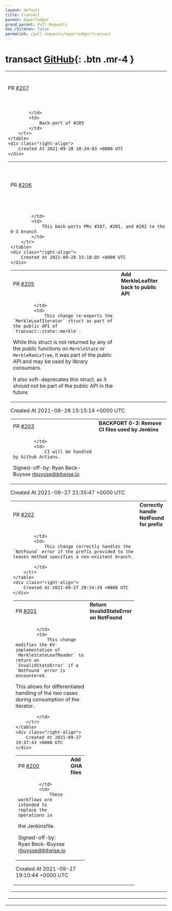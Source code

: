 ```yaml
---
layout: default
title: transact
parent: Hyperledger
grand_parent: Pull Requests
has_children: false
permalink: /pull-requests/hyperledger/transact
---
```


# transact <span class="fs-3 right-align">[GitHub](https://github.com/hyperledger/transact){: .btn .mr-4 }</span>


<div>
    <table>
        <tr>
            <td>
                PR <a href="https://github.com/hyperledger/transact/pull/207" class=".btn">#207</a>
            </td>
            <td>
                <b>
                    Backport 0-3: Add MerkleLeafIter back to public API
                </b>
            </td>
        </tr>
        <tr>
            <td>
                
            </td>
            <td>
                Back-port of #205 
            </td>
        </tr>
    </table>
    <div class="right-align">
        Created At 2021-09-28 18:34:03 +0000 UTC
    </div>
</div>

<div>
    <table>
        <tr>
            <td>
                PR <a href="https://github.com/hyperledger/transact/pull/206" class=".btn">#206</a>
            </td>
            <td>
                <b>
                    BACKPORT 0.3: state-merkle-leaf-reader stabilization and bug fixes
                </b>
            </td>
        </tr>
        <tr>
            <td>
                
            </td>
            <td>
                This back-ports PRs #187, #201, and #202 to the 0-3 branch
            </td>
        </tr>
    </table>
    <div class="right-align">
        Created At 2021-09-28 15:18:05 +0000 UTC
    </div>
</div>

<div>
    <table>
        <tr>
            <td>
                PR <a href="https://github.com/hyperledger/transact/pull/205" class=".btn">#205</a>
            </td>
            <td>
                <b>
                    Add MerkleLeafIter back to public API
                </b>
            </td>
        </tr>
        <tr>
            <td>
                
            </td>
            <td>
                This change re-exports the `MerkleLeafIterator` struct as part of the public API of `transact::state::merkle`.

While this struct is not returned by any of the public functions on `MerkleState` or `MerkleRadixTree`, it was part of the public API and may be used by library consumers.

It also soft-deprecates this struct, as it should not be part of the public API in the future.
            </td>
        </tr>
    </table>
    <div class="right-align">
        Created At 2021-09-28 15:15:14 +0000 UTC
    </div>
</div>

<div>
    <table>
        <tr>
            <td>
                PR <a href="https://github.com/hyperledger/transact/pull/203" class=".btn">#203</a>
            </td>
            <td>
                <b>
                    BACKPORT 0-3: Remove CI files used by Jenkins
                </b>
            </td>
        </tr>
        <tr>
            <td>
                
            </td>
            <td>
                CI will be handled by Github Actions.

Signed-off-by: Ryan Beck-Buysse <rbuysse@bitwise.io>
            </td>
        </tr>
    </table>
    <div class="right-align">
        Created At 2021-09-27 21:35:47 +0000 UTC
    </div>
</div>

<div>
    <table>
        <tr>
            <td>
                PR <a href="https://github.com/hyperledger/transact/pull/202" class=".btn">#202</a>
            </td>
            <td>
                <b>
                    Correctly handle NotFound for prefix
                </b>
            </td>
        </tr>
        <tr>
            <td>
                
            </td>
            <td>
                This change correctly handles the `NotFound` error if the prefix provided to the leaves method specifies a non-existent branch.

            </td>
        </tr>
    </table>
    <div class="right-align">
        Created At 2021-09-27 20:34:19 +0000 UTC
    </div>
</div>

<div>
    <table>
        <tr>
            <td>
                PR <a href="https://github.com/hyperledger/transact/pull/201" class=".btn">#201</a>
            </td>
            <td>
                <b>
                    Return InvalidStateError on NotFound
                </b>
            </td>
        </tr>
        <tr>
            <td>
                
            </td>
            <td>
                This change modifies the KV-implementation of `MerkleStateLeafReader` to return an `InvalidStateError` if a `NotFound` error is encountered.

This allows for differentiated handling of the two cases during consumption of the iterator.

            </td>
        </tr>
    </table>
    <div class="right-align">
        Created At 2021-09-27 19:37:43 +0000 UTC
    </div>
</div>

<div>
    <table>
        <tr>
            <td>
                PR <a href="https://github.com/hyperledger/transact/pull/200" class=".btn">#200</a>
            </td>
            <td>
                <b>
                    Add GHA files
                </b>
            </td>
        </tr>
        <tr>
            <td>
                
            </td>
            <td>
                These workflows are intended to replace the operations in
the Jenkinsfile.

Signed-off-by: Ryan Beck-Buysse <rbuysse@bitwise.io>
            </td>
        </tr>
    </table>
    <div class="right-align">
        Created At 2021-09-27 19:10:44 +0000 UTC
    </div>
</div>

